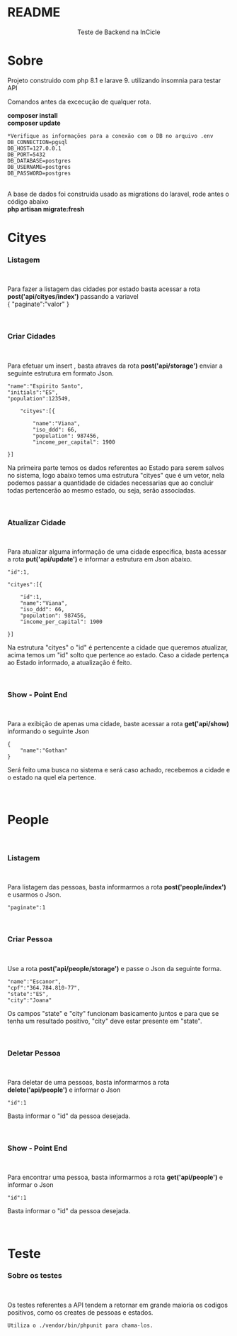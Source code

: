 # README

<p align="center">Teste de Backend na InCicle</p>








# Sobre

<p> Projeto construido com php 8.1 e larave 9. utilizando insomnia para testar API<br>

Comandos antes da excecução de qualquer rota.<br>

<strong>composer install</strong>
<br>
<strong>composer update</strong>
<br>

    *Verifique as informações para a conexão com o DB no arquivo .env
    DB_CONNECTION=pgsql
    DB_HOST=127.0.0.1
    DB_PORT=5432
    DB_DATABASE=postgres
    DB_USERNAME=postgres
    DB_PASSWORD=postgres

<br>
 A base de dados foi construida usado as migrations do laravel, rode antes o código abaixo
<br>
<strong>php artisan migrate:fresh</strong>
</p>




# Cityes

<h3>Listagem</h3>
<br>
<p>Para fazer a listagem das cidades por estado basta acessar a rota <strong> post('api/cityes/index') </strong> passando a variavel<br>
{
    "paginate":"valor"  
}
</p>
<br>

<h3>Criar Cidades</h3>
<br>
<p>Para efetuar um insert , basta atraves da rota <strong>post('api/storage')</strong> enviar a seguinte estrutura em formato Json.

   
	"name":"Espirito Santo",
	"initials":"ES",
	"population":123549,
   
        "cityes":[{
			 
			"name":"Viana",        
            "iso_ddd": 66,
            "population": 987456, 
            "income_per_capital": 1900
			 
	}]


Na primeira parte temos os dados referentes ao Estado para serem salvos no sistema, logo abaixo temos uma estrutura "cityes" que é um vetor, nela podemos passar a quantidade de cidades necessarias que ao concluir todas pertencerão ao mesmo estado, ou seja, serão associadas.

</p>
<br>




<h3>Atualizar Cidade</h3>
<br>
<p> Para atualizar alguma informação de uma cidade especifica, basta acessar a rota <strong>put('api/update')</strong> e informar a estrutura em Json abaixo.


    "id":1,

    "cityes":[{

		"id":1,
		"name":"Viana",        
        "iso_ddd": 66,
        "population": 987456, 
        "income_per_capital": 1900
			 
	}]


Na estrutura "cityes" o "id" é pertencente a cidade que queremos atualizar, acima temos um "id" solto que pertence ao estado. Caso a cidade pertença ao Estado informado, a atualização é feito.
</p>
<br>


<h3>Show - Point End</h3>
<br>
<p> Para a exibição de apenas uma cidade, baste acessar a rota <strong>get('api/show)</strong> informando o seguinte Json

    {
        "name":"Gothan"
    }

Será feito uma busca no sistema e será caso achado, recebemos a cidade e o estado na quel ela pertence.
</p>
<br>


# People

<br>
<h3>Listagem</h3>
<br>

<p>Para listagem das pessoas, basta informarmos a rota <strong>post('people/index')</strong> e usarmos o Json.

	"paginate":1	
 </p>
 <br>

 <h3>Criar Pessoa</h3>
 <br>

<p>Use a rota <strong>post('api/people/storage')</strong> e passe o Json da seguinte forma.

	"name":"Escanor",
   	"cpf":"364.784.810-77",
   	"state":"ES",
   	"city":"Joana"



Os campos "state" e "city" funcionam basicamento juntos e para que se tenha um resultado positivo, "city" deve estar presente em "state".
</p>
<br>

<h3>Deletar Pessoa</h3>
<br>
<p> Para deletar de uma pessoas, basta informarmos a rota <strong>delete('api/people')</strong> e informar o Json

    "id":1

Basta informar o "id" da pessoa desejada.
</p>
<br>

<h3>Show - Point End</h3>
<br>
<p>Para encontrar uma pessoa, basta informarmos a rota <strong>get('api/people')</strong> e informar o Json

	"id":1

 Basta informar o "id" da pessoa desejada.   
</p>
<br>



# Teste

<h3>Sobre os testes</h3>
<br>
<p> 
    Os testes referentes a API tendem a retornar em grande maioria os codigos positivos, como os creates de pessoas e estados.

    Utiliza o ./vendor/bin/phpunit para chama-los.
    

</p>



